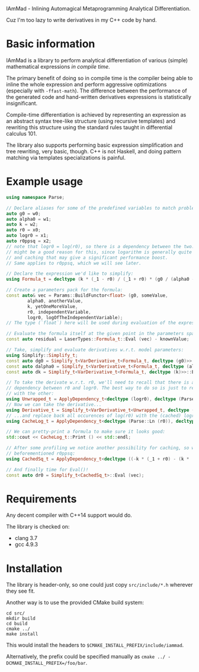IAmMad - Inlining Automagical Metaprogramming Analytical Differentiation.

Cuz I'm too lazy to write derivatives in my C++ code by hand.

# Basic information

IAmMad is a library to perform analytical differentiation of various (simple)
mathematical expressions _in compile time_.

The primary benefit of doing so in compile time is the compiler being able to
inline the whole expression and perform aggressive optimizations (especially
with `-ffast-math`). The difference between the performance of the generated
code and hand-written derivatives expressions is statistically insignificant.

Compile-time differentiation is achieved by representing an expression as an
abstract syntax tree-like structure (using recursive templates) and rewriting
this structure using the standard rules taught in differential calculus 101.

The library also supports performing basic expression simplification and tree
rewriting, very basic, though. C++ is not Haskell, and doing pattern matching
via templates specializations is painful.

# Example usage

```c++
using namespace Parse;

// Declare aliases for some of the predefined variables to match problem domain:
auto g0 = w0;
auto alpha0 = w1;
auto k = w2;
auto r0 = x0;
auto logr0 = x1;
auto r0ppsq = x2;
// note that logr0 = log(r0), so there is a dependency between the two. There
// might be a good reason for this, since logarithm is generally quite expensive,
// and caching that may give a significant performance boost.
// Same applies to r0ppsq, which we will see later.

// Declare the expression we'd like to simplify:
using Formula_t = decltype (k * (_1 - r0) / (_1 + r0) * (g0 / (alpha0 - logr0 / Num<300>) - _1));

// Create a parameters pack for the formula:
const auto& vec = Params::BuildFunctor<float> (g0, someValue,
		alpha0, anotherValue,
		k, yetOneMoreValue,
		r0, independentVariable,
		logr0, logOfTheIndependentVariable);
// The type (`float`) here will be used during evaluation of the expressions.

// Evaluate the formula itself at the given point in the parameters space:
const auto residual = LaserTypes::Formula_t::Eval (vec) - knownValue;

// Take, simplify and evaluate derivatives w.r.t. model parameters:
using Simplify::Simplify_t;
const auto dg0 = Simplify_t<VarDerivative_t<Formula_t, decltype (g0)>>::Eval (vec);
const auto dalpha0 = Simplify_t<VarDerivative_t<Formula_t, decltype (alpha0)>>::Eval (vec);
const auto dk = Simplify_t<VarDerivative_t<Formula_t, decltype (k)>>::Eval (vec);

// To take the derivate w.r.t. r0, we'll need to recall that there is a
// dependency between r0 and logr0. The best way to do so is just to replace one
// with the other:
using Unwrapped_t = ApplyDependency_t<decltype (logr0), decltype (Parse::Ln (r0)), Formula_t>;
// Now we can take the derivative...
using Derivative_t = Simplify_t<VarDerivative_t<Unwrapped_t, decltype (r0)>>;
// ...and replace back all occurences of log(r0) with the (cached) logr0 variable.
using CacheLog_t = ApplyDependency_t<decltype (Parse::Ln (r0)), decltype (logr0), Derivative_t>;

// We can pretty-print a formula to make sure it looks good:
std::cout << CacheLog_t::Print () << std::endl;

// After some profiling we notice another possibility for caching, so we use the
// beforementioned r0ppsq:
using CachedSq_t = ApplyDependency_t<decltype ((-k * (_1 + r0) - (k * (_1 - r0))) / ((_1 + r0) * (_1 + r0))), decltype (k * r0ppsq), CacheLog_t>;

// And finally time for Eval()!
const auto dr0 = Simplify_t<CachedSq_t>::Eval (vec);
```

# Requirements

Any decent compiler with C++14 support would do.

The library is checked on:
* clang 3.7
* gcc 4.9.3

# Installation

The library is header-only, so one could just copy `src/include/*.h` wherever
they see fit.

Another way is to use the provided CMake build system:

```
cd src/
mkdir build
cd build
cmake ../
make install
```

This would install the headers to `$CMAKE_INSTALL_PREFIX/include/iammad`.

Alternatively, the prefix could be specified manually as `cmake ../ -DCMAKE_INSTALL_PREFIX=/foo/bar`.
